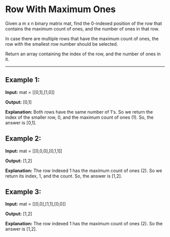 # Row With Maximum Ones

Given a m x n binary matrix mat, find the 0-indexed position of the row that contains the maximum count of ones, and the number of ones in that row.

In case there are multiple rows that have the maximum count of ones, the row with the smallest row number should be selected.

Return an array containing the index of the row, and the number of ones in it.

---

## Example 1:

**Input:** mat = [[0,1],[1,0]]

**Output:** [0,1]

**Explanation:** Both rows have the same number of 1's. So we return the index of the smaller row, 0, and the maximum count of ones (1). So, the answer is [0,1]. 


## Example 2:

**Input:** mat = [[0,0,0],[0,1,1]]

**Output:** [1,2]

**Explanation:** The row indexed 1 has the maximum count of ones (2). So we return its index, 1, and the count. So, the answer is [1,2].


## Example 3:

**Input:** mat = [[0,0],[1,1],[0,0]]

**Output:** [1,2]

**Explanation:** The row indexed 1 has the maximum count of ones (2). So the answer is [1,2].
 